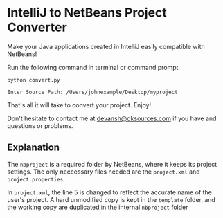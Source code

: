 # IntelliJ to NetBeans Project Converter
Make your Java applications created in IntelliJ easily compatible with NetBeans! 

Run the following command in terminal or command prompt

```
python convert.py

Enter Source Path: /Users/johnexample/Desktop/myproject 

```

That's all it will take to convert your project. Enjoy! 


Don't hesitate to contact me at devansh@dksources.com if you have and questions or problems. 


## Explanation
The ```nbproject``` is a required folder by NetBeans, where it keeps its project settings. 
The only neccessary files needed are the ```project.xml``` and ```project.properties```. 


In ```project.xml```, the line 5 is changed to reflect the accurate name of the user's project. A hard unmodified copy is kept in the ```template``` folder, and the working copy are duplicated in the internal ```nbproject``` folder
